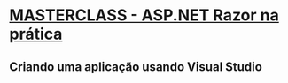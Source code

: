 # [MASTERCLASS - ASP.NET Razor na prática](https://www.youtube.com/watch?v=UNMfTGiAR2c)

## Criando uma aplicação usando Visual Studio


<!--
# MASTERCLASS - ASP.NET Razor na prática
## Criando uma aplicação usando Visual Studio
--------------

# MASTERCLASS - ASP.NET Razor na prática
## Criando uma aplicação usando Visual Studio
-->